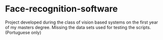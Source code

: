 # Face-recognition-software
Project developed during the class of vision based systems on the first year of my masters degree.
Missing the data sets used for testing the scripts. (Portuguese only)
